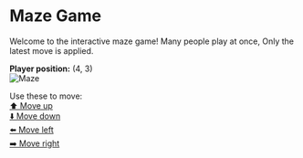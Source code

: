 # Maze Game  
Welcome to the interactive maze game! Many people play at once, Only the latest move is applied.

**Player position:** (4, 3)  
![Maze](https://recognize-instructor-criteria-other.trycloudflare.com/images/pos_4_3.png?t=1760515927903)

Use these to move:  
[⬆️ Move up](https://recognize-instructor-criteria-other.trycloudflare.com/move/4_3_w)  
[⬇️ Move down](https://recognize-instructor-criteria-other.trycloudflare.com/move/4_3_s)  
[⬅️ Move left](https://recognize-instructor-criteria-other.trycloudflare.com/move/4_3_a)  
[➡️ Move right](https://recognize-instructor-criteria-other.trycloudflare.com/move/4_3_d)

